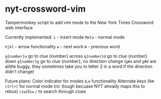 # nyt-crossword-vim
Tampermonkey script to add vim mode to the New York Times Crossword web interface

Currently implemented:
`i` - insert mode
`Meta` - normal mode

`hjkl` - arrow functionality
`w` - next work
`W` - previous word

`g{number}a` go to clue {number} across
`g{number}d` go to clue {number} down
`g{number}g` go to clue {number}, no direction change
(`g#a` and `g#d` are alittle buggy, they sometimes take you to letter 2 in a word if the direction didn't change)

Future plans:
Color indicator for modes
`b`,`e` functionality
Alternate keys like `ctrl+[` for normal mode
`ESC` (tough becuase NYT already maps this to rebus)
`ciw`/`diw`
`/` to search through clues
